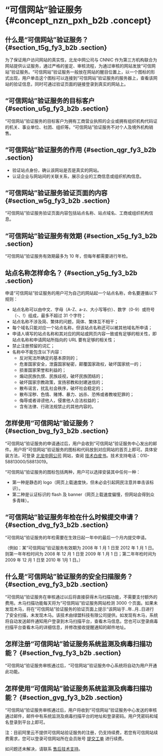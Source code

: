 # “可信网站”验证服务 {#concept_nzn_pxh_b2b .concept}

## 什么是“可信网站”验证服务？ {#section_t5g_fy3_b2b .section}

为了保证用户访问网站的真实性，北龙中网公司与 CNNIC 作为第三方机构联合为网站提供认证服务，通过严格的鉴定、审核流程，为通过审核的网站发放“可信网站”验证服务。“可信网站”验证服务一般放在网站的醒目位置上，以一个图标的形式出现，用户单击这个图标可以连接到“可信网站”验证服务的服务器上，查看该网站的验证信息，同时可通过验证页面的链接登录到真实的网站上。

## “可信网站”验证服务的目标客户 {#section_u5g_fy3_b2b .section}

“可信网站”验证服务的目标客户为拥有工商营业执照的企业或拥有组织机构代码证的机关、事业单位、社团、组织等。“可信网站”验证服务不对个人及境外机构销售。

## “可信网站”验证服务的作用 {#section_qgr_fy3_b2b .section}

-   验证站点身份，确认该网站是否是真实的网站。
-   认证企业与网站间的关联关系，展示企业的工商信息或组织机构信息。

## “可信网站”验证服务验证页面的内容 {#section_w5g_fy3_b2b .section}

“可信网站”验证服务验证页面内容包括站点名称、站点域名、工商或组织机构信息。

## “可信网站”验证服务有效期 {#section_x5g_fy3_b2b .section}

“可信网站”验证服务有效期最多为 10 年，但每年都需要进行年检。

## 站点名称怎样命名？ {#section_y5g_fy3_b2b .section}

申请“可信网站”验证服务的用户可为自己的网站起一个站点名称，命名要遵循以下规则：

-   站点名称可以由中文、字母（A-Z、a-z、大小写等价）、数字（0-9）或符号（-、!）组成，最多不超过 31 个字符；
-   站点名称不涉及简、繁体的问题，简体、繁体互不相干；
-   每个域名只能对应一个站点名称，但该站点名称还可以被其他域名所申请；
-   申请人填写的站点名称和其对应的网站或网页内容一致或有足够的相关性，即站点名称和申请网站所指向的 URL 要有足够的相关性；
-   禁止注册预留的词汇；
-   名称中不能包含以下内容：
    -   反对宪法所确定的基本原则的；
    -   危害国家安全，泄露国家秘密，颠覆国家政权，破坏国家统一的；
    -   损害国家荣誉和利益的；
    -   煽动民族仇恨、民族歧视，破坏民族团结的；
    -   破坏国家宗教政策，宣扬邪教和封建迷信的；
    -   散布谣言，扰乱社会秩序，破坏社会稳定的；
    -   散布淫秽、色情、赌博、暴力、凶杀、恐怖或者教唆犯罪的；
    -   侮辱或者诽谤他人，侵害他人合法权益的；
    -   含有法律、行政法规禁止的其他内容的。

## 怎样使用“可信网站”验证服务？ {#section_bvg_fy3_b2b .section}

“可信网站”验证服务的申请通过后，用户会收到“可信网站”验证服务中心发出的邮件。用户将“可信网站”验证服务的图标和代码放到对应网站的首页上即可。具体安装方法，可登录 [北龙中网公司](http://www.knet.cn/) 网站，查阅 [技术白皮书](http://www.cnnic.net.cn/uploadfiles/pdf/2008/12/10/94153.pdf)。技术支持电话：010-58813000/58813019。

“可信网站”验证服务的图标包括两种，用户可以选择安装其中任何一种：

-   第一种是静态的 logo（网页上载速度快，但未必会引起网民注意并单击该标识）。
-   第二种是认证标识的 flash 及 banner（网页上载速度偏慢，但网站会得到众多青睐）。

## “可信网站”验证服务年检在什么时候提交申请？ {#section_dvg_fy3_b2b .section}

“可信网站”验证服务的年检需要在生效日起一年中的最后一个月内提交申请。

（例如：某“可信网站”验证服务有效期为 2008 年 1 月 1 日至 2012 年 1 月 1 日。则第一年年检时间为 2008 年 12 月 1 日至 2009 年 1 月 1 日；第二年年检时间为 2009 年 12 月 1 日至 2010 年 1月 1 日。）

## 什么是“可信网站”验证服务的安全扫描服务？ {#section_evg_fy3_b2b .section}

“可信网站”验证服务在审核通过以后将直接获得木马扫描功能，不需要支付额外的费用。木马扫描功能每天将为“可信网站”验证服务网站检测 3000 个页面。如果未发现木马，将在“可信网站”验证服务的验证页面上提示“该网站于..年..月..日进行了安全扫描，未发现木马。该技术由绿盟科技有限公司提供。如发现有木马，系统将自动发送邮件通知用户登录到木马扫描平台，查看木马信息。您也可以登录病毒扫描平台查看木马的详细信息，并修改接收提醒通知的邮件地址。

## 怎样注册“可信网站”验证服务系统监测及病毒扫描功能？ {#section_fvg_fy3_b2b .section}

“可信网站”验证服务审核通过后，“可信网站”验证服务中心系统将自动为用户开通此功能。

## 怎样使用“可信网站”验证服务系统监测及病毒扫描功能？ {#section_gvg_fy3_b2b .section}

“可信网站”验证服务审核通过后，用户将收到“可信网站”验证服务中心发送的审核通过邮件，邮件中有系统监测及病毒扫描平台的地址和登录密码。用户凭密码和域名登录到平台上即可。

注：目前阿里云不提供可信网站验证服务的注册，仍支持续费，若您有可信网站续费需求，您可以登录可信网站所在会员账号 [提交工单](https://workorder.console.aliyun.com/#/ticket/scene?productId=99) 进行续费。

如问题还未解决，请联系 [售后技术支持](https://selfservice.console.aliyun.com/ticket/createIndex.htm)。

